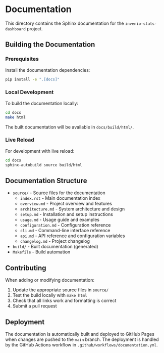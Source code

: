 # Documentation

This directory contains the Sphinx documentation for the `invenio-stats-dashboard` project.

## Building the Documentation

### Prerequisites

Install the documentation dependencies:

```bash
pip install -e ".[docs]"
```

### Local Development

To build the documentation locally:

```bash
cd docs
make html
```

The built documentation will be available in `docs/build/html/`.

### Live Reload

For development with live reload:

```bash
cd docs
sphinx-autobuild source build/html
```

## Documentation Structure

- `source/` - Source files for the documentation
  - `index.rst` - Main documentation index
  - `overview.md` - Project overview and features
  - `architecture.md` - System architecture and design
  - `setup.md` - Installation and setup instructions
  - `usage.md` - Usage guide and examples
  - `configuration.md` - Configuration reference
  - `cli.md` - Command-line interface reference
  - `api.md` - API reference and configuration variables
  - `changelog.md` - Project changelog
- `build/` - Built documentation (generated)
- `Makefile` - Build automation

## Contributing

When adding or modifying documentation:

1. Update the appropriate source files in `source/`
2. Test the build locally with `make html`
3. Check that all links work and formatting is correct
4. Submit a pull request

## Deployment

The documentation is automatically built and deployed to GitHub Pages when changes are pushed to the `main` branch. The deployment is handled by the GitHub Actions workflow in `.github/workflows/documentation.yml`.
